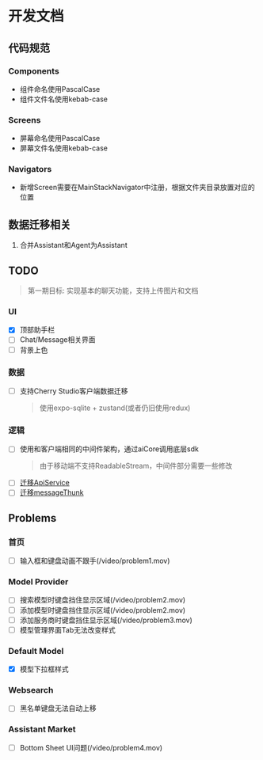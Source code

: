 # 开发文档

## 代码规范

### Components

- 组件命名使用PascalCase
- 组件文件名使用kebab-case

### Screens

- 屏幕命名使用PascalCase
- 屏幕文件名使用kebab-case

### Navigators

- 新增Screen需要在MainStackNavigator中注册，根据文件夹目录放置对应的位置

## 数据迁移相关

1. 合并Assistant和Agent为Assistant

## TODO

> 第一期目标: 实现基本的聊天功能，支持上传图片和文档

### UI

- [x] 顶部助手栏
- [ ] Chat/Message相关界面
- [ ] 背景上色

### 数据

- [ ] 支持Cherry Studio客户端数据迁移
  > 使用expo-sqlite + zustand(或者仍旧使用redux)

### 逻辑

- [ ] 使用和客户端相同的中间件架构，通过aiCore调用底层sdk
  > 由于移动端不支持ReadableStream，中间件部分需要一些修改
- [ ] [迁移ApiService](https://github.com/CherryHQ/cherry-studio/blob/main/src/renderer/src/services/ApiService.ts)
- [ ] [迁移messageThunk](https://github.com/CherryHQ/cherry-studio/blob/main/src/renderer/src/store/thunk/messageThunk.ts)

## Problems

### 首页

- [ ] 输入框和键盘动画不跟手(/video/problem1.mov)

### Model Provider

- [ ] 搜索模型时键盘挡住显示区域(/video/problem2.mov)
- [ ] 添加模型时键盘挡住显示区域(/video/problem2.mov)
- [ ] 添加服务商时键盘挡住显示区域(/video/problem3.mov)
- [ ] 模型管理界面Tab无法改变样式

### Default Model

- [x] 模型下拉框样式

### Websearch

- [ ] 黑名单键盘无法自动上移

### Assistant Market

- [ ] Bottom Sheet UI问题(/video/problem4.mov)
